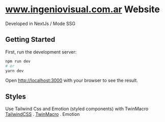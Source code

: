 # www.ingeniovisual.com.ar Website
Developed in NextJs /
Mode SSG
## Getting Started

First, run the development server:

```bash
npm run dev
# or
yarn dev
```

Open [http://localhost:3000](http://localhost:3000) with your browser to see the result.



## Styles
Use Tailwind Css and Emotion (styled components) with TwinMacro
[TailwindCSS](https://tailwindcss.com/docs/guides/nextjs) . [TwinMacro](https://github.com/ben-rogerson/twin.macro) . Emotion
